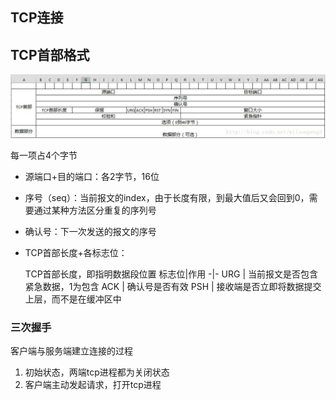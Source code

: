 ## TCP连接

## TCP首部格式
![alt text](/static/img/tcp_head.jpg "Title")

每一项占4个字节
- 源端口+目的端口：各2字节，16位
- 序号（seq）：当前报文的index，由于长度有限，到最大值后又会回到0，需要通过某种方法区分重复的序列号
- 确认号：下一次发送的报文的序号
- TCP首部长度+各标志位：
  
  TCP首部长度，即指明数据段位置
    标志位|作用
    -|-
    URG | 当前报文是否包含紧急数据，1为包含
    ACK | 确认号是否有效
    PSH | 接收端是否立即将数据提交上层，而不是在缓冲区中


### 三次握手
客户端与服务端建立连接的过程
 1. 初始状态，两端tcp进程都为关闭状态
 2. 客户端主动发起请求，打开tcp进程




